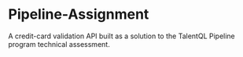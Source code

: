 # Pipeline-Assignment
A credit-card validation API built as a solution to the TalentQL Pipeline program technical assessment.
